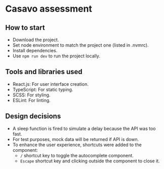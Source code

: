 # Casavo assessment

## How to start

-   Download the project.
-   Set node environment to match the project one (listed in .nvmrc).
-   Install dependencies.
-   Use `npm run dev` to run the project locally.

## Tools and libraries used

-   React.js: For user interface creation.
-   TypeScript: For static typing.
-   SCSS: For styling.
-   ESLint: For linting.

## Design decisions

-   A sleep function is fired to simulate a delay because the API was too fast.
-   For test purposes, mock data will be returned if API is down.
-   To enhance the user experience, shortcuts were added to the component:
    -   `/` shortcut key to toggle the autocomplete component.
    -   `Escape` shortcut key and clicking outside the component to close it.
